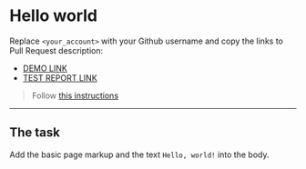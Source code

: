 # Hello world
Replace `<your_account>` with your Github username and copy the links to Pull Request description:
- [DEMO LINK](https://Yurii-Pozho.github.io/layout_hello-world/)
- [TEST REPORT LINK](https://Yurii-Pozho.github.io/layout_hello-world/report/html_report/)

> Follow [this instructions](https://mate-academy.github.io/layout_task-guideline/#how-to-solve-the-layout-tasks-on-github)
___

## The task 
Add the basic page markup and the text `Hello, world!` into the body.
